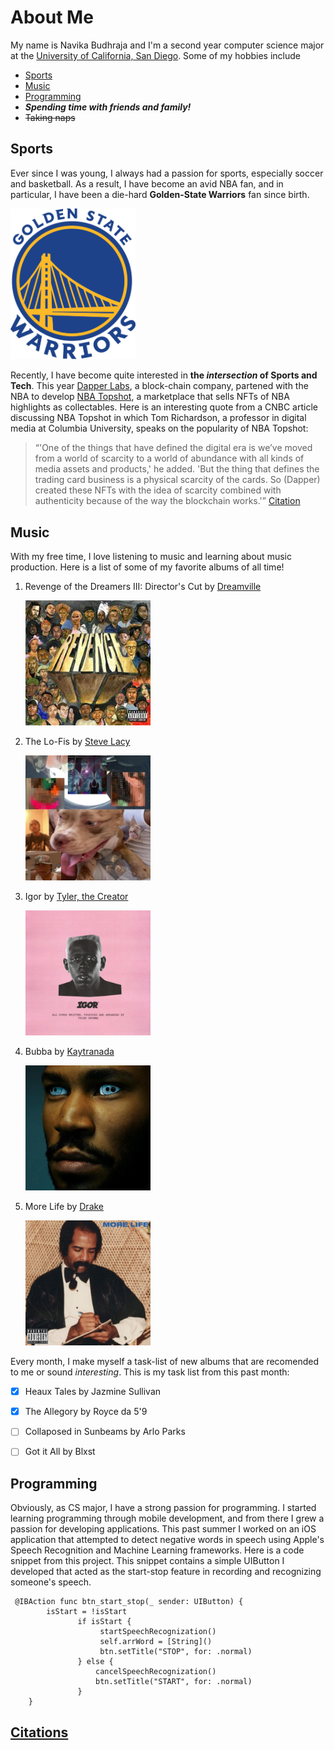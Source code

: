 # About Me

My name is Navika Budhraja and I'm a second year computer science major at the [University of California, San Diego](https://ucsd.edu/). Some of my hobbies include 

- [Sports](#sports)
- [Music](#music)
- [Programming](#programming)
- ***Spending time with friends and family!***
- ~~Taking naps~~

## Sports

Ever since I was young, I always had a passion for sports, especially soccer and basketball. As a result, I have become an avid NBA fan, and in particular, I have been a die-hard **Golden-State Warriors** fan since birth. 

<img src="/images/warriors.png" width="200"/>

Recently, I have become quite interested in **the _intersection_ of Sports and Tech**. This year [Dapper Labs](https://www.dapperlabs.com/), a block-chain company, partened with the NBA to develop [NBA Topshot](https://nbatopshot.com/), a marketplace that sells NFTs of NBA highlights as collectables. Here is an interesting quote from a CNBC article discussing NBA Topshot in which Tom Richardson, a professor in digital media at Columbia University, speaks on the popularity of NBA Topshot:

>“'One of the things that have defined the digital era is we’ve moved from a world of scarcity to a world of abundance with all kinds of media assets and products,' he added. 'But the thing that defines the trading card business is a physical scarcity of the cards. So (Dapper) created these NFTs with the idea of scarcity combined with authenticity because of the way the blockchain works.'” [Citation](/citations.md)


## Music 

With my free time, I love listening to music and learning about music production. Here is a list of some of my favorite albums of all time!

1. Revenge of the Dreamers III: Director's Cut by [Dreamville](https://en.wikipedia.org/wiki/Dreamville_Records)

    <img src="/images/revenge.jpg" width="200"/>

2. The Lo-Fis by [Steve Lacy](https://en.wikipedia.org/wiki/Steve_Lacy_(guitarist))
    
    <img src="/images/lofi.jpg" width="200"/>

3. Igor by [Tyler, the Creator](https://en.wikipedia.org/wiki/Tyler,_the_Creator)

    <img src="/images/igor.jpg" width="200"/>

4. Bubba by [Kaytranada](https://en.wikipedia.org/wiki/Kaytranada) 
    
     <img src="/images/bubba.jpg" width="200"/>

5. More Life by [Drake](https://en.wikipedia.org/wiki/Drake_(musician))
    
     <img src="/images/more.jpg" width="200"/>


Every month, I make myself a task-list of new albums that are recomended to me or sound *interesting*. This is my task list from this past month: 

- [x] Heaux Tales by Jazmine Sullivan 
- [x] The Allegory by Royce da 5'9 
- [ ] Collaposed in Sunbeams by Arlo Parks 
- [ ] Got it All by Blxst


## Programming 

Obviously, as CS major, I have a strong passion for programming. I started learning programming through mobile development, and from there I grew a passion for developing applications. This past summer I worked on an iOS application that attempted to detect negative words in speech using Apple's Speech Recognition and Machine Learning frameworks. Here is a code snippet from this project. This snippet contains a simple UIButton I developed that acted as the start-stop feature in recording and recognizing someone's speech.

```
 @IBAction func btn_start_stop(_ sender: UIButton) {
        isStart = !isStart
               if isStart {
                    startSpeechRecognization()
                    self.arrWord = [String]()
                    btn.setTitle("STOP", for: .normal)
               } else {
                   cancelSpeechRecognization()
                   btn.setTitle("START", for: .normal)
               }
    }

```

## [Citations](/citations.md)
